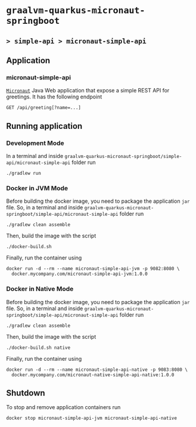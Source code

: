 # `graalvm-quarkus-micronaut-springboot`
## `> simple-api > micronaut-simple-api`

## Application

### micronaut-simple-api

[`Micronaut`](https://micronaut.io/) Java Web application that expose a simple REST API for greetings. It has the
following endpoint
```
GET /api/greeting[?name=...]
```

## Running application

### Development Mode

In a terminal and inside `graalvm-quarkus-micronaut-springboot/simple-api/micronaut-simple-api` folder run
```
./gradlew run
```

### Docker in JVM Mode

Before building the docker image, you need to package the application `jar` file. So, in a terminal and inside
`graalvm-quarkus-micronaut-springboot/simple-api/micronaut-simple-api` folder run
```
./gradlew clean assemble
```

Then, build the image with the script
```
./docker-build.sh
```

Finally, run the container using
```
docker run -d --rm --name micronaut-simple-api-jvm -p 9082:8080 \
  docker.mycompany.com/micronaut-simple-api-jvm:1.0.0
```

### Docker in Native Mode

Before building the docker image, you need to package the application `jar` file. So, in a terminal and inside
`graalvm-quarkus-micronaut-springboot/simple-api/micronaut-simple-api` folder run
```
./gradlew clean assemble
```

Then, build the image with the script
```
./docker-build.sh native
```

Finally, run the container using
```
docker run -d --rm --name micronaut-simple-api-native -p 9083:8080 \
  docker.mycompany.com/micronaut-native-simple-api-native:1.0.0
```

## Shutdown

To stop and remove application containers run
```
docker stop micronaut-simple-api-jvm micronaut-simple-api-native
```
